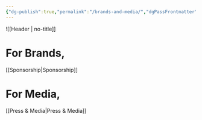 ```yaml
---
{"dg-publish":true,"permalink":"/brands-and-media/","dgPassFrontmatter":true,"noteIcon":"","created":"","updated":""}
---
```



![[Header \| no-title]]
# For Brands,
[[Sponsorship\|Sponsorship]]

# For Media,
[[Press & Media\|Press & Media]]

